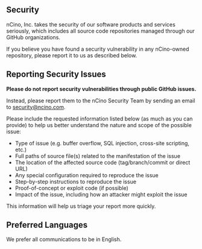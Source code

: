 ## Security

nCino, Inc. takes the security of our software products and services seriously, which includes all source code repositories managed through our GitHub organizations.

If you believe you have found a security vulnerability in any nCino-owned repository, please report it to us as described below.

## Reporting Security Issues

**Please do not report security vulnerabilities through public GitHub issues.**

Instead, please report them to the nCino Security Team by sending an email to [security@ncino.com](mailto:security@ncino.com).

Please include the requested information listed below (as much as you can provide) to help us better understand the nature and scope of the possible issue:

* Type of issue (e.g. buffer overflow, SQL injection, cross-site scripting, etc.)
* Full paths of source file(s) related to the manifestation of the issue
* The location of the affected source code (tag/branch/commit or direct URL)
* Any special configuration required to reproduce the issue
* Step-by-step instructions to reproduce the issue
* Proof-of-concept or exploit code (if possible)
* Impact of the issue, including how an attacker might exploit the issue

This information will help us triage your report more quickly.

## Preferred Languages

We prefer all communications to be in English.
